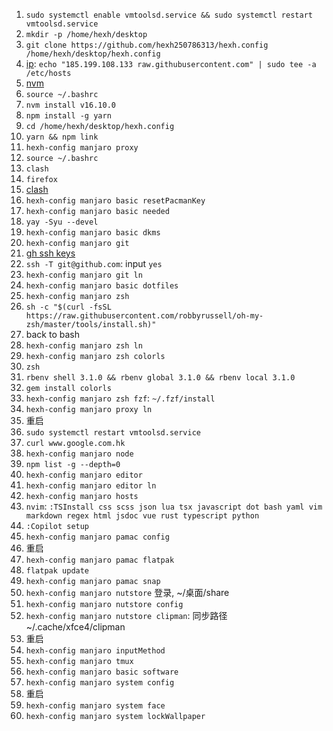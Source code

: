 1. `sudo systemctl enable vmtoolsd.service && sudo systemctl restart vmtoolsd.service`
2. `mkdir -p /home/hexh/desktop`
3. `git clone https://github.com/hexh250786313/hexh.config /home/hexh/desktop/hexh.config`
4. [ip](https://myip.ms/): `echo "185.199.108.133 raw.githubusercontent.com" | sudo tee -a /etc/hosts`
5. [nvm](https://github.com/nvm-sh/nvm#installing-and-updating)
6. `source ~/.bashrc`
7. `nvm install v16.10.0`
8. `npm install -g yarn`
9. `cd /home/hexh/desktop/hexh.config`
10. `yarn && npm link`
11. `hexh-config manjaro proxy`
13. `source ~/.bashrc`
14. `clash`
15. `firefox`
16. [clash](https://clash.razord.top/)
17. `hexh-config manjaro basic resetPacmanKey`
18. `hexh-config manjaro basic needed`
19. `yay -Syu --devel`
20. `hexh-config manjaro basic dkms`
21. `hexh-config manjaro git`
22. [gh ssh keys](https://github.com/settings/keys)
23. `ssh -T git@github.com`: input `yes`
21. `hexh-config manjaro git ln`
24. `hexh-config manjaro basic dotfiles`
25. `hexh-config manjaro zsh`
27. `sh -c "$(curl -fsSL https://raw.githubusercontent.com/robbyrussell/oh-my-zsh/master/tools/install.sh)"`
28. back to bash
29. `hexh-config manjaro zsh ln`
30. `hexh-config manjaro zsh colorls`
31. `zsh`
32. `rbenv shell 3.1.0 && rbenv global 3.1.0 && rbenv local 3.1.0`
33. `gem install colorls`
34. `hexh-config manjaro zsh fzf`: `~/.fzf/install`
35. `hexh-config manjaro proxy ln`
36. 重启
37. `sudo systemctl restart vmtoolsd.service`
38. `curl www.google.com.hk`
39. `hexh-config manjaro node`
40. `npm list -g --depth=0`
41. `hexh-config manjaro editor`
42. `hexh-config manjaro editor ln`
43. `hexh-config manjaro hosts`
44. `nvim`: `:TSInstall css scss json lua tsx javascript dot bash yaml vim markdown regex html jsdoc vue rust typescript python`
45. `:Copilot setup`
46. `hexh-config manjaro pamac config`
47. 重启
48. `hexh-config manjaro pamac flatpak`
49. `flatpak update`
49. `hexh-config manjaro pamac snap`
50. `hexh-config manjaro nutstore` 登录, ~/桌面/share
51. `hexh-config manjaro nutstore config`
52. `hexh-config manjaro nutstore clipman`: 同步路径 ~/.cache/xfce4/clipman
53. 重启
54. `hexh-config manjaro inputMethod`
55. `hexh-config manjaro tmux`
56. `hexh-config manjaro basic software`
59. `hexh-config manjaro system config`
60. 重启
61. `hexh-config manjaro system face`
62. `hexh-config manjaro system lockWallpaper`
